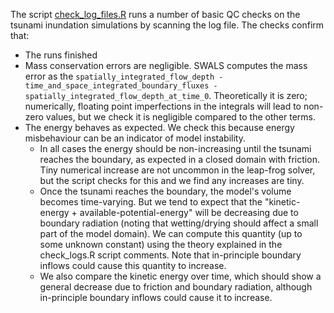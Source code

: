 The script [check_log_files.R](check_log_files.R) runs a number of basic QC checks on the tsunami inundation simulations by scanning the log file. The checks confirm that:
* The runs finished
* Mass conservation errors are negligible. SWALS computes the mass error as the `spatially_integrated_flow_depth - time_and_space_integrated_boundary_fluxes - spatially_integrated_flow_depth_at_time_0`. Theoretically it is zero; numerically, floating point imperfections in the integrals will lead to non-zero values, but we check it is negligible compared to the other terms.
* The energy behaves as expected. We check this because energy misbehaviour can be an indicator of model instability. 
  * In all cases the energy should be non-increasing until the tsunami reaches the boundary, as expected in a closed domain with friction. Tiny numerical increase are not uncommon in the leap-frog solver, but the script checks for this and we find any increases are tiny. 
  * Once the tsunami reaches the boundary, the model's volume becomes time-varying. But we tend to expect that the "kinetic-energy + available-potential-energy" will be decreasing due to boundary radiation (noting that wetting/drying should affect a small part of the model domain). We can compute this quantity (up to some unknown constant) using the theory explained in the check_logs.R script comments. Note that in-principle boundary inflows could cause this quantity to increase.
  * We also compare the kinetic energy over time, which should show a general decrease due to friction and boundary radiation, although in-principle boundary inflows could cause it to increase. 
